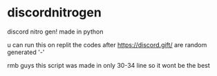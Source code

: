 # discordnitrogen
discord nitro gen! made in python


u can run this on replit
the codes after https://discord.gift/ are random generated '-'

rmb guys
this script was made in only 30-34 line so it wont be the best
